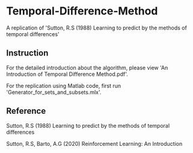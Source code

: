 # Temporal-Difference-Method
A replication of 'Sutton, R.S (1988) Learning to predict by the methods of temporal differences'

## Instruction
For the detailed introduction about the algorithm, please view 'An Introduction of Temporal Difference Method.pdf'.

For the replication using Matlab code, first run 'Generator_for_sets_and_subsets.mlx'.

## Reference
Sutton, R.S (1988) Learning to predict by the methods of temporal differences 

Sutton, R.S, Barto, A.G (2020) Reinforcement Learning: An Introduction
